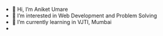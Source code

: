 - 👋 Hi, I’m Aniket Umare
- 👀 I’m interested in Web Development and Problem Solving
- 🌱 I’m currently learning in VJTI, Mumbai
- 

<!---
AmazeAniket/AmazeAniket is a ✨ special ✨ repository because its `README.md` (this file) appears on your GitHub profile.
You can click the Preview link to take a look at your changes.
--->
